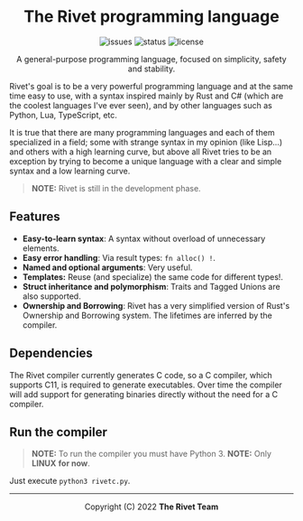 <div align="center">
<!--
<img src="docs/assets/logo.png" alt="Rivet logo" width="200" height="200"/>
-->

# The Rivet programming language

![issues](https://img.shields.io/github/issues/rivet-lang/rivet?style=flat-square)
![status](https://img.shields.io/badge/status-alpha-blue?style=flat-square)
![license](https://img.shields.io/github/license/rivet-lang/rivet?style=flat-square)

<!--
[Docs](docs/docs.md) •
[Changelog](CHANGELOG.md)
-->

A general-purpose programming language, focused on simplicity, safety and stability.

</div>

Rivet's goal is to be a very powerful programming language and at the same time easy
to use, with a syntax inspired mainly by Rust and C# (which are the coolest languages
I've ever seen), and by other languages such as Python, Lua, TypeScript, etc.

It is true that there are many programming languages and each of them specialized in
a field; some with strange syntax in my opinion (like Lisp...) and others with a high
learning curve, but above all Rivet tries to be an exception by trying to become a
unique language with a clear and simple syntax and a low learning curve.

> **NOTE:** Rivet is still in the development phase.

## Features

* **Easy-to-learn syntax**: A syntax without overload of unnecessary elements.
* **Easy error handling**: Via result types: `fn alloc() !`.
* **Named and optional arguments**: Very useful.
* **Templates:** Reuse (and specialize) the same code for different types!.
* **Struct inheritance and polymorphism**: Traits and Tagged Unions are also supported.
* **Ownership and Borrowing**: Rivet has a very simplified version of Rust's
Ownership and Borrowing system. The lifetimes are inferred by the compiler.

## Dependencies

The Rivet compiler currently generates C code, so a C compiler, which supports C11,
is required to generate executables. Over time the compiler will add support for
generating binaries directly without the need for a C compiler.

## Run the compiler

> **NOTE:** To run the compiler you must have Python 3.
> **NOTE:** Only **LINUX** __for now__.

Just execute `python3 rivetc.py`.

* * *

<div align="center">

Copyright (C) 2022 **The Rivet Team**

</div>
